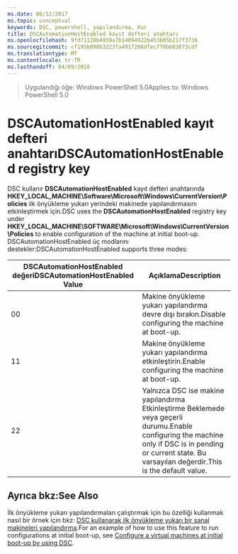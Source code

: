 ```yaml
---
ms.date: 06/12/2017
ms.topic: conceptual
keywords: DSC, powershell, yapılandırma, Kur
title: DSCAutomationHostEnabled kayıt defteri anahtarı
ms.openlocfilehash: 9fd71120b4959a7b14094922b453b05b217f3736
ms.sourcegitcommit: cf195b090b3223fa4917206dfec7f0b603873cdf
ms.translationtype: MT
ms.contentlocale: tr-TR
ms.lasthandoff: 04/09/2018
---
```

><span data-ttu-id="19e59-103">Uygulandığı öğe: Windows PowerShell 5.0</span><span class="sxs-lookup"><span data-stu-id="19e59-103">Applies to: Windows PowerShell 5.0</span></span>

# <a name="dscautomationhostenabled-registry-key"></a><span data-ttu-id="19e59-104">DSCAutomationHostEnabled kayıt defteri anahtarı</span><span class="sxs-lookup"><span data-stu-id="19e59-104">DSCAutomationHostEnabled registry key</span></span>

<span data-ttu-id="19e59-105">DSC kullanır **DSCAutomationHostEnabled** kayıt defteri anahtarında **HKEY_LOCAL_MACHINE\Software\Microsoft\Windows\CurrentVersion\Policies** ilk önyükleme yukarı yerindeki makinede yapılandırmasını etkinleştirmek için.</span><span class="sxs-lookup"><span data-stu-id="19e59-105">DSC uses the **DSCAutomationHostEnabled** registry key under **HKEY_LOCAL_MACHINE\SOFTWARE\Microsoft\Windows\CurrentVersion\Policies** to enable configuration of the machine at initial boot-up.</span></span>
<span data-ttu-id="19e59-106">DSCAutomationHostEnabled üç modlarını destekler:</span><span class="sxs-lookup"><span data-stu-id="19e59-106">DSCAutomationHostEnabled supports three modes:</span></span>

|  <span data-ttu-id="19e59-107">DSCAutomationHostEnabled değeri</span><span class="sxs-lookup"><span data-stu-id="19e59-107">DSCAutomationHostEnabled Value</span></span>  |  <span data-ttu-id="19e59-108">Açıklama</span><span class="sxs-lookup"><span data-stu-id="19e59-108">Description</span></span>   |
|---|---|
<span data-ttu-id="19e59-109">0</span><span class="sxs-lookup"><span data-stu-id="19e59-109">0</span></span> | <span data-ttu-id="19e59-110">Makine önyükleme yukarı yapılandırma devre dışı bırakın.</span><span class="sxs-lookup"><span data-stu-id="19e59-110">Disable configuring the machine at boot-up.</span></span> |
<span data-ttu-id="19e59-111">1</span><span class="sxs-lookup"><span data-stu-id="19e59-111">1</span></span> | <span data-ttu-id="19e59-112">Makine önyükleme yukarı yapılandırma etkinleştirin.</span><span class="sxs-lookup"><span data-stu-id="19e59-112">Enable configuring the machine at boot-up.</span></span> |
<span data-ttu-id="19e59-113">2</span><span class="sxs-lookup"><span data-stu-id="19e59-113">2</span></span> | <span data-ttu-id="19e59-114">Yalnızca DSC ise makine yapılandırma Etkinleştirme Beklemede veya geçerli durumu.</span><span class="sxs-lookup"><span data-stu-id="19e59-114">Enable configuring the machine only if DSC is in pending or current state.</span></span> <span data-ttu-id="19e59-115">Bu varsayılan değerdir.</span><span class="sxs-lookup"><span data-stu-id="19e59-115">This is the default value.</span></span> |

## <a name="see-also"></a><span data-ttu-id="19e59-116">Ayrıca bkz:</span><span class="sxs-lookup"><span data-stu-id="19e59-116">See Also</span></span>

<span data-ttu-id="19e59-117">İlk önyükleme yukarı yapılandırmaları çalıştırmak için bu özelliği kullanmak nasıl bir örnek için bkz: [DSC kullanarak ilk önyükleme yukarı bir sanal makineleri yapılandırma](bootstrapDsc.md).</span><span class="sxs-lookup"><span data-stu-id="19e59-117">For an example of how to use this feature to run configurations at initial boot-up, see [Configure a virtual machines at initial boot-up by using DSC](bootstrapDsc.md).</span></span>